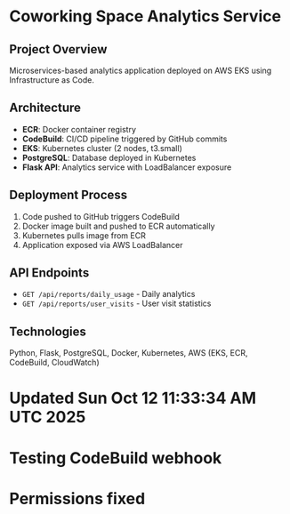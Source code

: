# Coworking Space Analytics Service

## Project Overview
Microservices-based analytics application deployed on AWS EKS using Infrastructure as Code.

## Architecture
- **ECR**: Docker container registry
- **CodeBuild**: CI/CD pipeline triggered by GitHub commits
- **EKS**: Kubernetes cluster (2 nodes, t3.small)
- **PostgreSQL**: Database deployed in Kubernetes
- **Flask API**: Analytics service with LoadBalancer exposure

## Deployment Process
1. Code pushed to GitHub triggers CodeBuild
2. Docker image built and pushed to ECR automatically
3. Kubernetes pulls image from ECR
4. Application exposed via AWS LoadBalancer

## API Endpoints
- `GET /api/reports/daily_usage` - Daily analytics
- `GET /api/reports/user_visits` - User visit statistics

## Technologies
Python, Flask, PostgreSQL, Docker, Kubernetes, AWS (EKS, ECR, CodeBuild, CloudWatch)
# Updated Sun Oct 12 11:33:34 AM UTC 2025
# Testing CodeBuild webhook
# Permissions fixed
